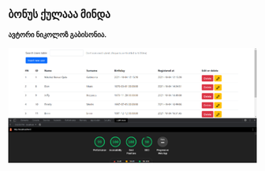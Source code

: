 ## ბონუს ქულააა მინდა

#### ავტორი ნიკოლოზ გაბისონია.

![alt text](https://raw.githubusercontent.com/neeeeecka/php-laravel-uni/master/hw1/wp.png)
